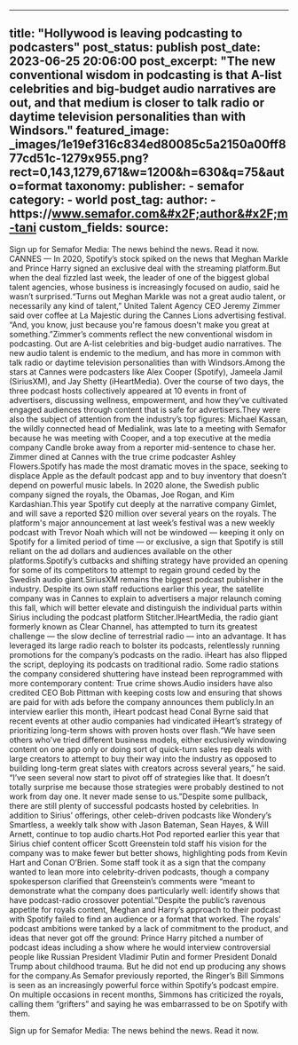 
---
title: "Hollywood is leaving podcasting to podcasters" 
post_status: publish
post_date: 2023-06-25 20:06:00 
post_excerpt: "The new conventional wisdom in podcasting is that A-list celebrities and big-budget audio narratives are out, and that medium is closer to talk radio or daytime television personalities than with Windsors."
featured_image: _images/1e19ef316c834ed80085c5a2150a00ff877cd51c-1279x955.png?rect&#x3D;0,143,1279,671&amp;w&#x3D;1200&amp;h&#x3D;630&amp;q&#x3D;75&amp;auto&#x3D;format 
taxonomy:
    publisher:
        - semafor
    category:
        - world 
    post_tag:
    author:
        - https:&#x2F;&#x2F;www.semafor.com&#x2F;author&#x2F;m-tani
custom_fields:
    source: 
---
Sign up for Semafor Media: The news behind the news. Read it now. CANNES — In 2020, Spotify’s stock spiked on the news that Meghan Markle and Prince Harry signed an exclusive deal with the streaming platform.But when the deal fizzled last week, the leader of one of the biggest global talent agencies, whose business is increasingly focused on audio, said he wasn’t surprised.“Turns out Meghan Markle was not a great audio talent, or necessarily any kind of talent,” United Talent Agency CEO Jeremy Zimmer said over coffee at La Majestic during the Cannes Lions advertising festival. “And, you know, just because you&#39;re famous doesn&#39;t make you great at something.”Zimmer’s comments reflect the new conventional wisdom in podcasting. Out are A-list celebrities and big-budget audio narratives. The new audio talent is endemic to the medium, and has more in common with talk radio or daytime television personalities than with Windsors.Among the stars at Cannes were podcasters like Alex Cooper (Spotify), Jameela Jamil (SiriusXM), and Jay Shetty (iHeartMedia). Over the course of two days, the three podcast hosts collectively appeared at 10 events in front of advertisers, discussing wellness, empowerment, and how they’ve cultivated engaged audiences through content that is safe for advertisers.They were also the subject of attention from the industry’s top figures: Michael Kassan, the wildly connected head of Medialink, was late to a meeting with Semafor because he was meeting with Cooper, and a top executive at the media company Candle broke away from a reporter mid-sentence to chase her. Zimmer dined at Cannes with the true crime podcaster Ashley Flowers.Spotify has made the most dramatic moves in the space, seeking to displace Apple as the default podcast app and to buy inventory that doesn’t depend on powerful music labels. In 2020 alone, the Swedish public company signed the royals, the Obamas, Joe Rogan, and Kim Kardashian.This year Spotify cut deeply at the narrative company Gimlet, and will save a reported $20 million over several years on the royals. The platform&#39;s major announcement at last week’s festival was a new weekly podcast with Trevor Noah which will not be windowed — keeping it only on Spotify for a limited period of time — or exclusive, a sign that Spotify is still reliant on the ad dollars and audiences available on the other platforms.Spotify’s cutbacks and shifting strategy have provided an opening for some of its competitors to attempt to regain ground ceded by the Swedish audio giant.SiriusXM remains the biggest podcast publisher in the industry. Despite its own staff reductions earlier this year, the satellite company was in Cannes to explain to advertisers a major relaunch coming this fall, which will better elevate and distinguish the individual parts within Sirius including the podcast platform Stitcher.IHeartMedia, the radio giant formerly known as Clear Channel, has attempted to turn its greatest challenge — the slow decline of terrestrial radio — into an advantage. It has leveraged its large radio reach to bolster its podcasts, relentlessly running promotions for the company’s podcasts on the radio. iHeart has also flipped the script, deploying its podcasts on traditional radio. Some radio stations the company considered shuttering have instead been reprogrammed with more contemporary content: True crime shows.Audio insiders have also credited CEO Bob Pittman with keeping costs low and ensuring that shows are paid for with ads before the company announces them publicly.In an interview earlier this month, iHeart podcast head Conal Byrne said that recent events at other audio companies had vindicated iHeart’s strategy of prioritizing long-term shows with proven hosts over flash.“We have seen others who’ve tried different business models, either exclusively windowing content on one app only or doing sort of quick-turn sales rep deals with large creators to attempt to buy their way into the industry as opposed to building long-term great slates with creators across several years,” he said. “I’ve seen several now start to pivot off of strategies like that. It doesn’t totally surprise me because those strategies were probably destined to not work from day one. It never made sense to us.”Despite some pullback, there are still plenty of successful podcasts hosted by celebrities. In addition to Sirius’ offerings, other celeb-driven podcasts like Wondery’s Smartless, a weekly talk show with Jason Bateman, Sean Hayes, &amp; Will Arnett, continue to top audio charts.Hot Pod reported earlier this year that Sirius chief content officer Scott Greenstein told staff his vision for the company was to make fewer but better shows, highlighting pods from Kevin Hart and Conan O’Brien. Some staff took it as a sign that the company wanted to lean more into celebrity-driven podcasts, though a company spokesperson clarified that Greenstein’s comments were “meant to demonstrate what the company does particularly well: identify shows that have podcast-radio crossover potential.”Despite the public’s ravenous appetite for royals content, Meghan and Harry’s approach to their podcast with Spotify failed to find an audience or a format that worked. The royals’ podcast ambitions were tanked by a lack of commitment to the product, and ideas that never got off the ground: Prince Harry pitched a number of podcast ideas including a show where he would interview controversial people like Russian President Vladimir Putin and former President Donald Trump about childhood trauma. But he did not end up producing any shows for the company.As Semafor previously reported, the Ringer’s Bill Simmons is seen as an increasingly powerful force within Spotify’s podcast empire. On multiple occasions in recent months, Simmons has criticized the royals, calling them “grifters” and saying he was embarrassed to be on Spotify with them.

Sign up for Semafor Media: The news behind the news. Read it now. 